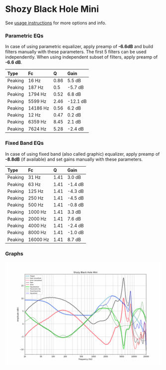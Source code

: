# Shozy Black Hole Mini
See [usage instructions](https://github.com/jaakkopasanen/AutoEq#usage) for more options and info.

### Parametric EQs
In case of using parametric equalizer, apply preamp of **-6.6dB** and build filters manually
with these parameters. The first 5 filters can be used independently.
When using independent subset of filters, apply preamp of **-6.6 dB**.

| Type    | Fc       |    Q | Gain     |
|:--------|:---------|:-----|:---------|
| Peaking | 16 Hz    | 0.86 | 5.5 dB   |
| Peaking | 187 Hz   | 0.5  | -5.7 dB  |
| Peaking | 1794 Hz  | 0.52 | 6.8 dB   |
| Peaking | 5599 Hz  | 2.46 | -12.1 dB |
| Peaking | 14186 Hz | 0.56 | 6.2 dB   |
| Peaking | 12 Hz    | 0.47 | 0.2 dB   |
| Peaking | 6359 Hz  | 8.45 | 2.1 dB   |
| Peaking | 7624 Hz  | 5.28 | -2.4 dB  |

### Fixed Band EQs
In case of using fixed band (also called graphic) equalizer, apply preamp of **-8.8dB**
(if available) and set gains manually with these parameters.

| Type    | Fc       |    Q | Gain    |
|:--------|:---------|:-----|:--------|
| Peaking | 31 Hz    | 1.41 | 3.0 dB  |
| Peaking | 63 Hz    | 1.41 | -1.4 dB |
| Peaking | 125 Hz   | 1.41 | -4.3 dB |
| Peaking | 250 Hz   | 1.41 | -4.5 dB |
| Peaking | 500 Hz   | 1.41 | -0.8 dB |
| Peaking | 1000 Hz  | 1.41 | 3.3 dB  |
| Peaking | 2000 Hz  | 1.41 | 7.6 dB  |
| Peaking | 4000 Hz  | 1.41 | -2.4 dB |
| Peaking | 8000 Hz  | 1.41 | -1.0 dB |
| Peaking | 16000 Hz | 1.41 | 8.7 dB  |

### Graphs
![](./Shozy%20Black%20Hole%20Mini.png)